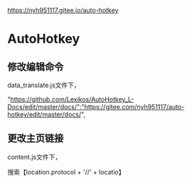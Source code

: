 
 https://nyh951117.gitee.io/auto-hotkey

# AutoHotkey


## 修改编辑命令

data_translate.js文件下，

"https://github.com/Lexikos/AutoHotkey_L-Docs/edit/master/docs/":"https://gitee.com/nyh951117/auto-hotkey/edit/master/docs/",

## 更改主页链接

content.js文件下，

搜索【location.protocol + '//' + locatio】
